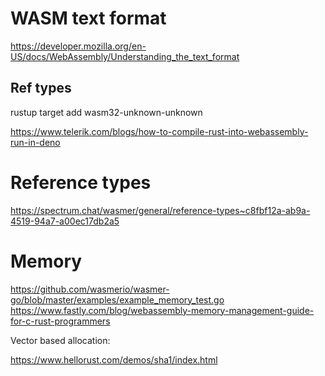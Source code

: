 # WASM text format

https://developer.mozilla.org/en-US/docs/WebAssembly/Understanding_the_text_format


## Ref types

rustup target add wasm32-unknown-unknown

https://www.telerik.com/blogs/how-to-compile-rust-into-webassembly-run-in-deno

# Reference types

https://spectrum.chat/wasmer/general/reference-types~c8fbf12a-ab9a-4519-94a7-a00ec17db2a5

# Memory

https://github.com/wasmerio/wasmer-go/blob/master/examples/example_memory_test.go
https://www.fastly.com/blog/webassembly-memory-management-guide-for-c-rust-programmers

Vector based allocation:

https://www.hellorust.com/demos/sha1/index.html
